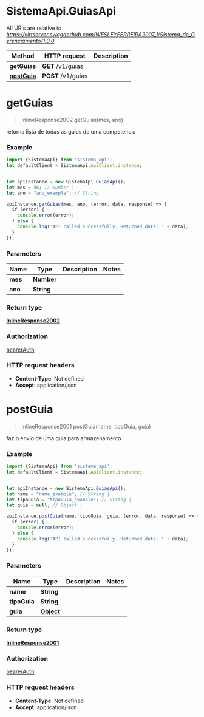 # SistemaApi.GuiasApi

All URIs are relative to *https://virtserver.swaggerhub.com/WESLEYFERREIRA2007_1/Sistema_de_Gerenciamento/1.0.0*

Method | HTTP request | Description
------------- | ------------- | -------------
[**getGuias**](GuiasApi.md#getGuias) | **GET** /v1/guias | 
[**postGuia**](GuiasApi.md#postGuia) | **POST** /v1/guias | 

<a name="getGuias"></a>
# **getGuias**
> InlineResponse2002 getGuias(mes, ano)



retorna lista de todas as guias de uma competencia

### Example
```javascript
import {SistemaApi} from 'sistema_api';
let defaultClient = SistemaApi.ApiClient.instance;


let apiInstance = new SistemaApi.GuiasApi();
let mes = 56; // Number | 
let ano = "ano_example"; // String | 

apiInstance.getGuias(mes, ano, (error, data, response) => {
  if (error) {
    console.error(error);
  } else {
    console.log('API called successfully. Returned data: ' + data);
  }
});
```

### Parameters

Name | Type | Description  | Notes
------------- | ------------- | ------------- | -------------
 **mes** | **Number**|  | 
 **ano** | **String**|  | 

### Return type

[**InlineResponse2002**](InlineResponse2002.md)

### Authorization

[bearerAuth](../README.md#bearerAuth)

### HTTP request headers

 - **Content-Type**: Not defined
 - **Accept**: application/json

<a name="postGuia"></a>
# **postGuia**
> InlineResponse2001 postGuia(name, tipoGuia, guia)



faz o envio de uma guia para armazenamento

### Example
```javascript
import {SistemaApi} from 'sistema_api';
let defaultClient = SistemaApi.ApiClient.instance;


let apiInstance = new SistemaApi.GuiasApi();
let name = "name_example"; // String | 
let tipoGuia = "tipoGuia_example"; // String | 
let guia = null; // Object | 

apiInstance.postGuia(name, tipoGuia, guia, (error, data, response) => {
  if (error) {
    console.error(error);
  } else {
    console.log('API called successfully. Returned data: ' + data);
  }
});
```

### Parameters

Name | Type | Description  | Notes
------------- | ------------- | ------------- | -------------
 **name** | **String**|  | 
 **tipoGuia** | **String**|  | 
 **guia** | [**Object**](.md)|  | 

### Return type

[**InlineResponse2001**](InlineResponse2001.md)

### Authorization

[bearerAuth](../README.md#bearerAuth)

### HTTP request headers

 - **Content-Type**: Not defined
 - **Accept**: application/json

